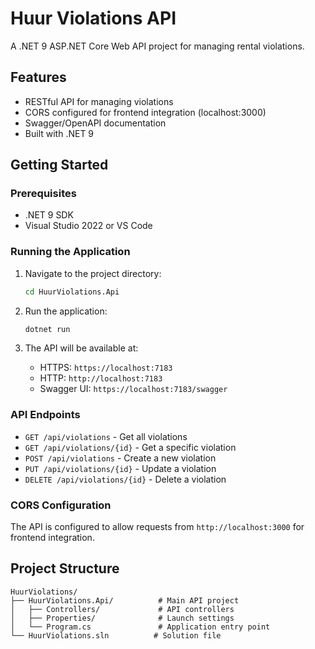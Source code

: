 # Huur Violations API

A .NET 9 ASP.NET Core Web API project for managing rental violations.

## Features

- RESTful API for managing violations
- CORS configured for frontend integration (localhost:3000)
- Swagger/OpenAPI documentation
- Built with .NET 9

## Getting Started

### Prerequisites

- .NET 9 SDK
- Visual Studio 2022 or VS Code

### Running the Application

1. Navigate to the project directory:
   ```bash
   cd HuurViolations.Api
   ```

2. Run the application:
   ```bash
   dotnet run
   ```

3. The API will be available at:
   - HTTPS: `https://localhost:7183`
   - HTTP: `http://localhost:7183`
   - Swagger UI: `https://localhost:7183/swagger`

### API Endpoints

- `GET /api/violations` - Get all violations
- `GET /api/violations/{id}` - Get a specific violation
- `POST /api/violations` - Create a new violation
- `PUT /api/violations/{id}` - Update a violation
- `DELETE /api/violations/{id}` - Delete a violation

### CORS Configuration

The API is configured to allow requests from `http://localhost:3000` for frontend integration.

## Project Structure

```
HuurViolations/
├── HuurViolations.Api/          # Main API project
│   ├── Controllers/             # API controllers
│   ├── Properties/              # Launch settings
│   └── Program.cs               # Application entry point
└── HuurViolations.sln          # Solution file
```


